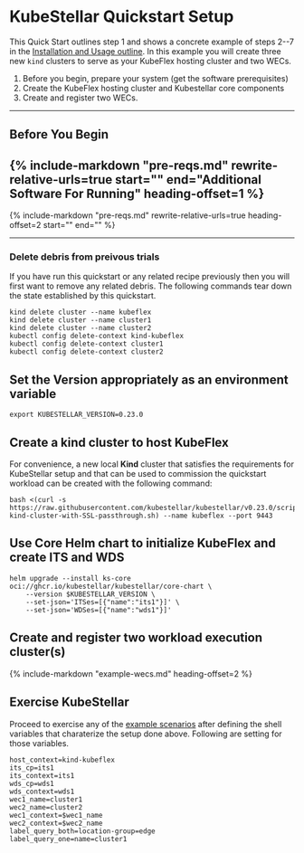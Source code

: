 # KubeStellar Quickstart Setup

This Quick Start outlines step 1 and shows a concrete example of steps 2--7 in the [Installation and Usage outline](usage-basics.md). In this example you will create three new `kind` clusters to serve as your KubeFlex hosting cluster and two WECs.

  1. Before you begin, prepare your system (get the software prerequisites)
  2. Create the KubeFlex hosting cluster and Kubestellar core components
  3. Create and register two WECs.

---
## Before You Begin


{%
    include-markdown "pre-reqs.md"
    rewrite-relative-urls=true
    start="<!-- begin software prerequisites -->"
    end="Additional Software For Running"
    heading-offset=1
%}
---
{%
    include-markdown "pre-reqs.md"
    rewrite-relative-urls=true
    heading-offset=2
    start="<!-- start tag for check script  include -->"
    end="<!-- end tag for check-prereq script -->"
%}

---

### Delete debris from preivous trials

If you have run this quickstart or any related recipe previously then
you will first want to remove any related debris. The following
commands tear down the state established by this quickstart.

```shell
kind delete cluster --name kubeflex
kind delete cluster --name cluster1
kind delete cluster --name cluster2
kubectl config delete-context kind-kubeflex
kubectl config delete-context cluster1
kubectl config delete-context cluster2
```

## Set the Version appropriately as an environment variable

```shell
export KUBESTELLAR_VERSION=0.23.0
```

## Create a kind cluster to host KubeFlex

For convenience, a new local **Kind** cluster that satisfies the requirements for KubeStellar setup and that can be used to commission the quickstart workload can be created with the following command:

```shell
bash <(curl -s https://raw.githubusercontent.com/kubestellar/kubestellar/v0.23.0/scripts/create-kind-cluster-with-SSL-passthrough.sh) --name kubeflex --port 9443
```

## Use Core Helm chart to initialize KubeFlex and create ITS and WDS

```shell
helm upgrade --install ks-core oci://ghcr.io/kubestellar/kubestellar/core-chart \
    --version $KUBESTELLAR_VERSION \
    --set-json='ITSes=[{"name":"its1"}]' \
    --set-json='WDSes=[{"name":"wds1"}]'
```

## Create and register two workload execution cluster(s)

 {%
    include-markdown "example-wecs.md"
    heading-offset=2
 %}

## Exercise KubeStellar

Proceed to exercise any of the [example scenarios](example-scenarios.md) after defining the shell variables that charaterize the setup done above. Following are setting for those variables.

```shell
host_context=kind-kubeflex
its_cp=its1
its_context=its1
wds_cp=wds1
wds_context=wds1
wec1_name=cluster1
wec2_name=cluster2
wec1_context=$wec1_name
wec2_context=$wec2_name
label_query_both=location-group=edge
label_query_one=name=cluster1
```
